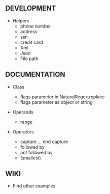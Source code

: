 ## DEVELOPMENT

- Helpers
	- phone number
	- address
	- ssn
	- credit card
	- Xml
	- Json
	- File path

## DOCUMENTATION

- Class
	- flags parameter in NaturalRegex.replace
	- flags parameter as object or string

- Operands
	- range

- Operators
	- capture ... end capture
	- followed by
	- not followed by
	- (smallest)

## WIKI

- Find other examples